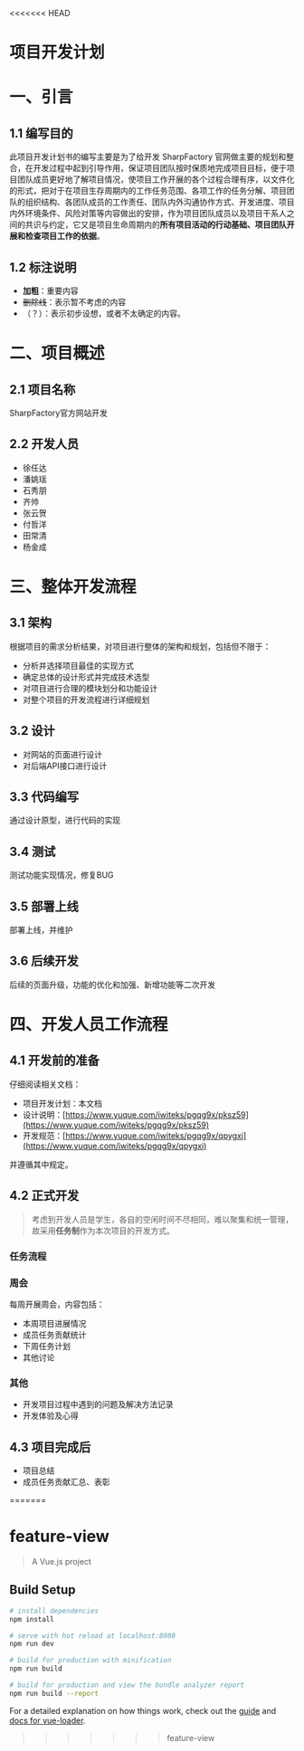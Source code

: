 <<<<<<< HEAD
# 项目开发计划


<a name="be2f0f66"></a>
# 一、引言

<a name="97498516"></a>
## 1.1 编写目的
此项目开发计划书的编写主要是为了给开发 SharpFactory 官网做主要的规划和整合，在开发过程中起到引导作用，保证项目团队按时保质地完成项目目标，便于项目团队成员更好地了解项目情况，使项目工作开展的各个过程合理有序，以文件化的形式，把对于在项目生存周期内的工作任务范围、各项工作的任务分解、项目团队的组织结构、各团队成员的工作责任、团队内外沟通协作方式、开发进度、项目内外环境条件、风险对策等内容做出的安排，作为项目团队成员以及项目干系人之间的共识与约定，它又是项目生命周期内的**所有项目活动的行动基础、项目团队开展和检查项目工作的依据**。

<a name="532c898b"></a>
## 1.2 标注说明
* **加粗**：重要内容
* ~~删除线~~：表示暂不考虑的内容
* （？）：表示初步设想，或者不太确定的内容。

<a name="53d776b0"></a>
# 二、项目概述

<a name="c4eb62ca"></a>
## 2.1 项目名称
SharpFactory官方网站开发

<a name="65ab7bbe"></a>
## 2.2 开发人员
* 徐任达
* 潘姚瑶
* 石秀朋
* 齐帅
* 张云贺
* 付哲洋
* 田常清
* 杨金成

<a name="176b7087"></a>
# 三、整体开发流程

<a name="89d41a37"></a>
## 3.1 架构
根据项目的需求分析结果，对项目进行整体的架构和规划，包括但不限于：
* 分析并选择项目最佳的实现方式
* 确定总体的设计形式并完成技术选型
* 对项目进行合理的模块划分和功能设计
* 对整个项目的开发流程进行详细规划

<a name="f65a9f0d"></a>
## 3.2 设计
* 对网站的页面进行设计
* 对后端API接口进行设计

<a name="8755c2f4"></a>
## 3.3 代码编写
通过设计原型，进行代码的实现

<a name="6c2a46ed"></a>
## 3.4 测试
测试功能实现情况，修复BUG

<a name="a2b92fe6"></a>
## 3.5 部署上线
部署上线，并维护

<a name="bfbaabca"></a>
## 3.6 后续开发
后续的页面升级，功能的优化和加强、新增功能等二次开发

<a name="51c33cf6"></a>
# 四、开发人员工作流程

<a name="bd7e4c5a"></a>
## 4.1 开发前的准备
仔细阅读相关文档：
* 项目开发计划：本文档
* 设计说明：[https://www.yuque.com/iwiteks/pgqg9x/pksz59](https://www.yuque.com/iwiteks/pgqg9x/pksz59)
* 开发规范：[https://www.yuque.com/iwiteks/pgqg9x/qpygxi](https://www.yuque.com/iwiteks/pgqg9x/qpygxi)

并遵循其中规定。

<a name="86378017"></a>
## 4.2 正式开发
> 考虑到开发人员是学生，各自的空闲时间不尽相同，难以聚集和统一管理，故采用**任务制**作为本次项目的开发方式。


<a name="d0a0da06"></a>
### 任务流程

<a name="c818f770"></a>
### 周会
每周开展周会，内容包括：
* 本周项目进展情况
* 成员任务贡献统计
* 下周任务计划
* 其他讨论

<a name="0d98c747"></a>
### 其他
* 开发项目过程中遇到的问题及解决方法记录
* 开发体验及心得

<a name="454e43aa"></a>
## 4.3 项目完成后
* 项目总结
* 成员任务贡献汇总、表彰


=======
# feature-view

> A Vue.js project

## Build Setup

``` bash
# install dependencies
npm install

# serve with hot reload at localhost:8080
npm run dev

# build for production with minification
npm run build

# build for production and view the bundle analyzer report
npm run build --report
```

For a detailed explanation on how things work, check out the [guide](http://vuejs-templates.github.io/webpack/) and [docs for vue-loader](http://vuejs.github.io/vue-loader).
>>>>>>> feature-view
